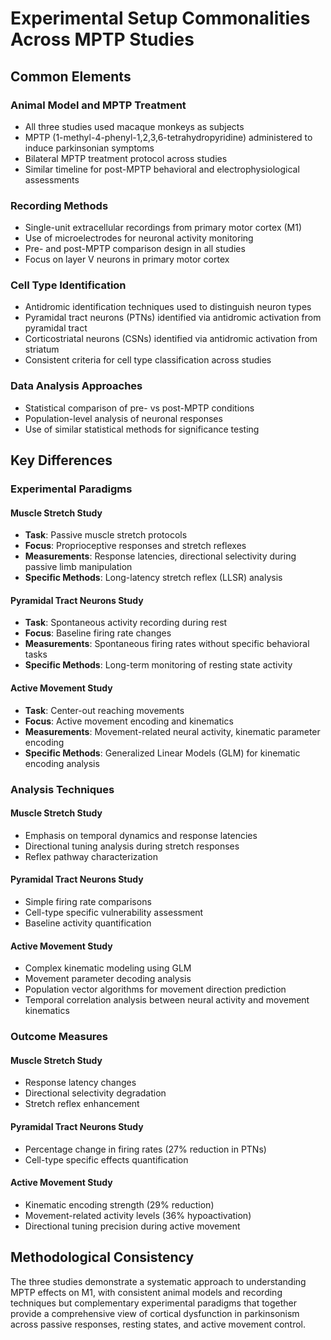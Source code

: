 # Experimental Setup Commonalities Across MPTP Studies

## Common Elements

### Animal Model and MPTP Treatment
- All three studies used macaque monkeys as subjects
- MPTP (1-methyl-4-phenyl-1,2,3,6-tetrahydropyridine) administered to induce parkinsonian symptoms
- Bilateral MPTP treatment protocol across studies
- Similar timeline for post-MPTP behavioral and electrophysiological assessments

### Recording Methods
- Single-unit extracellular recordings from primary motor cortex (M1)
- Use of microelectrodes for neuronal activity monitoring
- Pre- and post-MPTP comparison design in all studies
- Focus on layer V neurons in primary motor cortex

### Cell Type Identification
- Antidromic identification techniques used to distinguish neuron types
- Pyramidal tract neurons (PTNs) identified via antidromic activation from pyramidal tract
- Corticostriatal neurons (CSNs) identified via antidromic activation from striatum
- Consistent criteria for cell type classification across studies

### Data Analysis Approaches
- Statistical comparison of pre- vs post-MPTP conditions
- Population-level analysis of neuronal responses
- Use of similar statistical methods for significance testing

## Key Differences

### Experimental Paradigms

#### Muscle Stretch Study
- **Task**: Passive muscle stretch protocols
- **Focus**: Proprioceptive responses and stretch reflexes
- **Measurements**: Response latencies, directional selectivity during passive limb manipulation
- **Specific Methods**: Long-latency stretch reflex (LLSR) analysis

#### Pyramidal Tract Neurons Study
- **Task**: Spontaneous activity recording during rest
- **Focus**: Baseline firing rate changes
- **Measurements**: Spontaneous firing rates without specific behavioral tasks
- **Specific Methods**: Long-term monitoring of resting state activity

#### Active Movement Study
- **Task**: Center-out reaching movements
- **Focus**: Active movement encoding and kinematics
- **Measurements**: Movement-related neural activity, kinematic parameter encoding
- **Specific Methods**: Generalized Linear Models (GLM) for kinematic encoding analysis

### Analysis Techniques

#### Muscle Stretch Study
- Emphasis on temporal dynamics and response latencies
- Directional tuning analysis during stretch responses
- Reflex pathway characterization

#### Pyramidal Tract Neurons Study
- Simple firing rate comparisons
- Cell-type specific vulnerability assessment
- Baseline activity quantification

#### Active Movement Study
- Complex kinematic modeling using GLM
- Movement parameter decoding analysis
- Population vector algorithms for movement direction prediction
- Temporal correlation analysis between neural activity and movement kinematics

### Outcome Measures

#### Muscle Stretch Study
- Response latency changes
- Directional selectivity degradation
- Stretch reflex enhancement

#### Pyramidal Tract Neurons Study
- Percentage change in firing rates (27% reduction in PTNs)
- Cell-type specific effects quantification

#### Active Movement Study
- Kinematic encoding strength (29% reduction)
- Movement-related activity levels (36% hypoactivation)
- Directional tuning precision during active movement

## Methodological Consistency
The three studies demonstrate a systematic approach to understanding MPTP effects on M1, with consistent animal models and recording techniques but complementary experimental paradigms that together provide a comprehensive view of cortical dysfunction in parkinsonism across passive responses, resting states, and active movement control.